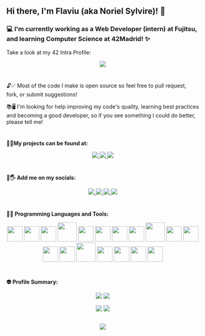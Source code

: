 ## Hi there, I'm Flaviu (aka Noriel Sylvire)! 👋
### 💻 I'm currently working as a Web Developer (intern) at Fujitsu, and learning Computer Science at 42Madrid! ✨

Take a look at my 42 Intra Profile:

<p align="center"><a href="https://github.com/JaeSeoKim/badge42"><img src="https://badge42.vercel.app/api/v2/clhxrw1x7000608mi0kserdz4/stats?cursusId=21&coalitionId=64"/></a></p>

#

🔓✅ Most of the code I make is open source so feel free to pull request, fork, or submit suggestions!

📚🖥 I'm looking for help improving my code's quality, learning best practices and becoming a good developer, so if you see something I could do better, please tell me!

#

**🔮💎My projects can be found at:**

<p align="center">
  <a href="https://norielsylvire.itch.io">
    <img src="https://img.shields.io/badge/Itch-%23FF0B34.svg?style=for-the-badge&logo=Itch.io&logoColor=white"/>
  </a>
  <a href="https://github.com/NorielSylvire">
    <img src="https://img.shields.io/badge/github-%23121011.svg?style=for-the-badge&logo=github&logoColor=white"/>
  </a>
  <a href="https://content.minetest.net/users/Noriel_Sylvire/">
    <img src="https://img.shields.io/badge/Minetest-ContentDB-brightgreen?logo=Minetest&style=for-the-badge&logoColor=brightgreen"/>
  </a>
</p>

#

**👤🖐 Add me on my socials:**


<p align="center">
  <a href="https://es.linkedin.com/in/flaviu-e-hongu-9a7a5a1b9">
    <img src="https://img.shields.io/badge/LinkedIn-0077B5?style=for-the-badge&logo=linkedin&logoColor=white"/>
  </a>
  <a href="https://mastodon.social/@norielsylvire">
    <img src="https://img.shields.io/badge/-MASTODON-%232B90D9?style=for-the-badge&logo=mastodon&logoColor=white"/>
  </a>
  <a href="https://www.youtube.com/@norielsylvire/featured">
    <img src="https://img.shields.io/badge/YouTube-%23FF0000.svg?style=for-the-badge&logo=YouTube&logoColor=white"/>
  </a>
  <a href="https://twitter.com/NSylvire">
    <img src="https://img.shields.io/badge/Twitter-%231DA1F2.svg?style=for-the-badge&logo=Twitter&logoColor=white"/>
  </a>
</p>

#

**🔨🧰 Programming Languages and Tools:**

<p align="center">
  <img src="https://worldvectorlogo.com/logos/c-1.svg" width=40/>
  <img src="https://worldvectorlogo.com/logos/c.svg" width=40/>
  <img src="https://worldvectorlogo.com/logos/lua-5.svg" width=40/>
  <img src="https://worldvectorlogo.com/logos/godot-1.svg" width=50/>
  <img src="https://worldvectorlogo.com/logos/unity-69.svg" width=40/>
  <img src="https://worldvectorlogo.com/logos/c--4.svg" width=40/>
  <img src="https://worldvectorlogo.com/logos/intellij-idea-1.svg" width=40/>
  <img src="https://worldvectorlogo.com/logos/eclipse-11.svg" width=40/>
  <img src="https://worldvectorlogo.com/logos/java-4.svg" height=50/>
  <img src="https://worldvectorlogo.com/logos/spring-3.svg" width=40/>
  <img src="https://worldvectorlogo.com/logos/apache-maven-1.svg" width=40/>
  <img src="https://worldvectorlogo.com/logos/logo-javascript.svg" width=40/>
  <img src="https://worldvectorlogo.com/logos/html-1.svg" width=40/>
  <img src="https://worldvectorlogo.com/logos/jenkins-1.svg" height=50/>
  <img src="https://worldvectorlogo.com/logos/git-icon.svg" width=40/>
  <img src="https://learn.microsoft.com/en-us/cpp/media/index/logo-asm.svg" width=40/>
  <img src="https://worldvectorlogo.com/logos/linux-tux.svg" width=40/>
  <img src="https://worldvectorlogo.com/logos/ubuntu-4.svg" width=40/>
</p>

#

**👽 Profile Summary:**

<p align="center">
  <img src="https://img.shields.io/badge/Made%20With-Love-orange.svg"/>
  <img src="https://img.shields.io/github/followers/NorielSylvire?color=red&logo=github&style=flat"/>
</p>

<p align="center">
  <img src="https://github-readme-stats-git-masterrstaa-rickstaa.vercel.app/api?username=NorielSylvire&theme=onedark"/>
  <img src="https://github-readme-stats.vercel.app/api/top-langs/?username=NorielSylvire&theme=onedark&hide=html,css,scss&langs_count=8&layout=compact"/>
</p>

##

<p align="center">
  <img src="https://github-profile-summary-cards.vercel.app/api/cards/profile-details?username=NorielSylvire&theme=onedark"/>
</p>
